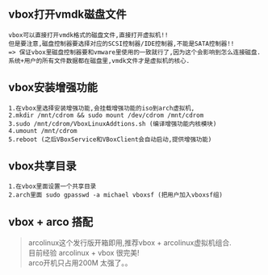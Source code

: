 ## vbox打开vmdk磁盘文件
```
vbox可以直接打开vmdk格式的磁盘文件,直接打开虚拟机!!
但是要注意,磁盘控制器要选择对应的SCSI控制器/IDE控制器,不能是SATA控制器!!
=> 保证vbox里磁盘控制器要和vmware里使用的一致就行了,因为这个会影响到怎么连接磁盘.
系统+用户的所有文件数据都在磁盘里,vmdk文件才是虚拟机的核心.
```

## vbox安装增强功能
```
1.在vbox里选择安装增强功能,会挂载增强功能的iso到arch虚拟机,
2.mkdir /mnt/cdrom && sudo mount /dev/cdrom /mnt/cdrom
3.sudo /mnt/cdrom/VboxLinuxAddtions.sh (编译增强功能内核模块)
4.umount /mnt/cdrom
5.reboot (之后VBoxService和VBoxClient会自动启动,提供增强功能)
```

## vbox共享目录
```
1.在vbox里面设置一个共享目录
2.arch里面 sudo gpasswd -a michael vboxsf (把用户加入vboxsf组)
```

## vbox + arco 搭配
> arcolinux这个发行版开箱即用,推荐vbox + arcolinux虚拟机组合.      
> 目前经验 arcolinux + vbox 很完美!       
> arco开机只占用200M 太强了。。

